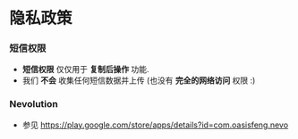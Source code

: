 # 隐私政策   

### 短信权限   

* **短信权限** 仅仅用于 **复制后操作** 功能.   
* 我们 **不会** 收集任何短信数据并上传  (也没有 **完全的网络访问** 权限 :)    

### Nevolution   
* 参见 https://play.google.com/store/apps/details?id=com.oasisfeng.nevo
 
